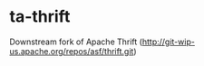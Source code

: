 ta-thrift
=========

Downstream fork of Apache Thrift (http://git-wip-us.apache.org/repos/asf/thrift.git)